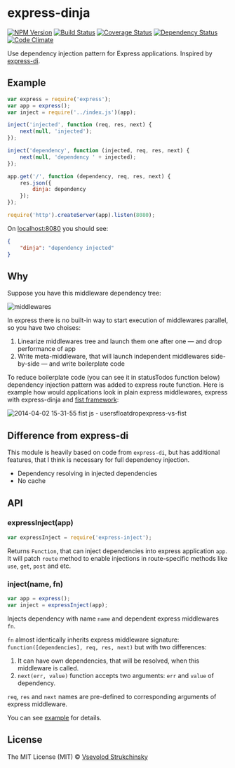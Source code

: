 # express-dinja

[![NPM Version](https://badge.fury.io/js/express-dinja.png)](https://npmjs.org/package/express-dinja) [![Build Status](https://travis-ci.org/floatdrop/express-dinja.png?branch=master)](https://travis-ci.org/floatdrop/express-dinja) [![Coverage Status](https://coveralls.io/repos/floatdrop/express-dinja/badge.png?branch=master)](https://coveralls.io/r/floatdrop/express-dinja) [![Dependency Status](https://gemnasium.com/floatdrop/express-dinja.png)](https://gemnasium.com/floatdrop/express-dinja) [![Code Climate](https://codeclimate.com/github/floatdrop/express-dinja.png)](https://codeclimate.com/github/floatdrop/express-dinja)

Use dependency injection pattern for Express applications. Inspired by [express-di](https://github.com/floatdrop/express-di).

## Example

```js
var express = require('express');
var app = express();
var inject = require('../index.js')(app);

inject('injected', function (req, res, next) {
    next(null, 'injected');
});

inject('dependency', function (injected, req, res, next) {
    next(null, 'dependency ' + injected);
});

app.get('/', function (dependency, req, res, next) {
    res.json({
        dinja: dependency
    });
});

require('http').createServer(app).listen(8080);
```

On [localhost:8080](http://localhost:8080) you should see:

```json
{
    "dinja": "dependency injected"
}
```

## Why

Suppose you have this middleware dependency tree:

![middlewares](https://cloud.githubusercontent.com/assets/365089/2589017/c0292b1a-ba45-11e3-9a1b-57e63d5cdcd2.png)

In express there is no built-in way to start execution of middlewares parallel, so you have two choises:

 1. Linearize middlewares tree and launch them one after one &mdash; and drop performance of app
 2. Write meta-middleware, that will launch independent middlewares side-by-side &mdash; and write boilerplate code

To reduce boilerplate code (you can see it in statusTodos function below) dependency injection pattern was added to express route function.
Here is example how would applications look in plain express middlewares, express with express-dinja and [fist framework](https://github.com/fistlabs/fist):

![2014-04-02 15-31-55 fist js - usersfloatdropexpress-vs-fist](https://cloud.githubusercontent.com/assets/365089/2589274/b1e02870-ba49-11e3-9a31-4cd839c50c70.png)

## Difference from express-di

This module is heavily based on code from `express-di`, but has additional features, that I think is necessary for full dependency injection.

 * Dependency resolving in injected dependencies
 * No cache

## API

### expressInject(app)
```js
var expressInject = require('express-inject');
```

Returns `Function`, that can inject dependencies into express application `app`. It will patch `route` method to enable injections in route-specific methods like `use`, `get`, `post` and etc.

### inject(name, fn)

```js
var app = express();
var inject = expressInject(app);
```

Injects dependency with name `name` and dependent express middlewares `fn`.

`fn` almost identically inherits express middleware signature: `function([dependencies], req, res, next)` but with two differences:

 1. It can have own dependencies, that will be resolved, when this middleware is called.
 2. `next(err, value)` function accepts two arguments: `err` and `value` of dependency.

`req`, `res` and `next` names are pre-defined to corresponding arguments of express middleware.

You can see [example](https://github.com/floatdrop/express-dinja#example) for details.

## License

The MIT License (MIT) © [Vsevolod Strukchinsky](floatdrop@gmail.com)
